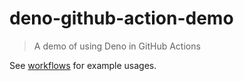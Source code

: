 # deno-github-action-demo

> A demo of using Deno in GitHub Actions

See [workflows](./) for example usages.
